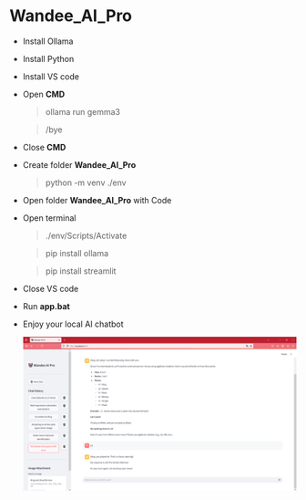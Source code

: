 # Wandee_AI_Pro
* Install Ollama
* Install Python
* Install VS code
* Open **CMD**

    > ollama run gemma3

    > /bye

* Close **CMD**
* Create folder **Wandee_AI_Pro**
  
    > python -m venv ./env
    
* Open folder **Wandee_AI_Pro** with Code
* Open terminal
  
    > ./env/Scripts/Activate
    
    > pip install ollama
    
    > pip install streamlit
    
* Close VS code
* Run **app.bat**
* Enjoy your local AI chatbot

    ![App Screenshot](/wandee_ai_pro.png)
